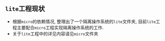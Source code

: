 ## `lite`工程现状

- 根据`micro`的依赖情况, 整理出了一个隔离操作系统的`lite`文件夹, 目前`lite`工程主要配合`micro`工程实现隔离操作系统的工作. 
- 关于`lite`工程中的详见内容请见`micro`文件夹
